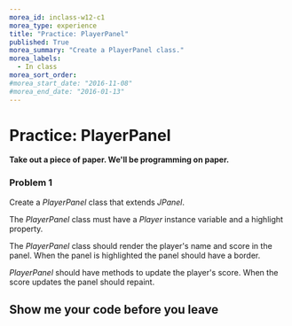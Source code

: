 ```yaml
---
morea_id: inclass-w12-c1
morea_type: experience
title: "Practice: PlayerPanel"
published: True
morea_summary: "Create a PlayerPanel class."
morea_labels:
  - In class
morea_sort_order:
#morea_start_date: "2016-11-08"
#morea_end_date: "2016-01-13"
---
```


# Practice: PlayerPanel

**Take out a piece of paper. We'll be programming on paper.**

### Problem 1

Create a *PlayerPanel* class that extends *JPanel*.

The *PlayerPanel* class must have a *Player* instance variable and a highlight property. 

The *PlayerPanel* class should render the player's name and score in the panel.  When the panel is highlighted the panel should have a border.

*PlayerPanel* should have methods to update the player's score.  When the score updates the panel should repaint.

## Show me your code before you leave
